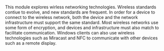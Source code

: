 This module explores wirless networking technologies. Wireless standards contiue to evolve, and new standards are frequent. In order for a device to connect to the wireless network, both the device and the network infrastructure must support the same standard. Most wireless networks use some form of encryption, and devices and infrastructure must also match to facilitate communication. Windows clients can also use wireless technologies such as Miracast and NFC to communicate with other devices such as a remote display.
